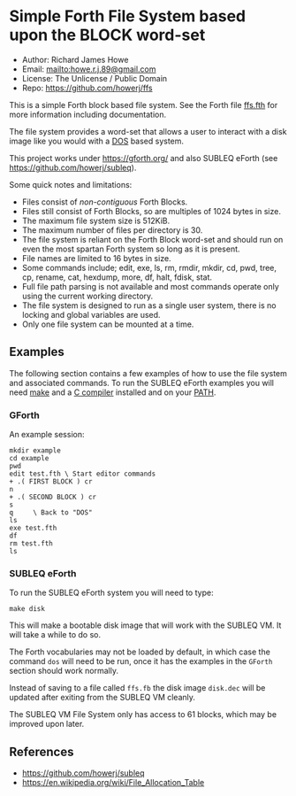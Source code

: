 # Simple Forth File System based upon the BLOCK word-set

* Author: Richard James Howe
* Email: <mailto:howe.r.j.89@gmail.com>
* License: The Unlicense / Public Domain
* Repo: <https://github.com/howerj/ffs>

This is a simple Forth block based file system. See the Forth
file [ffs.fth][] for more information including documentation. 

The file system provides a word-set that allows a user to
interact with a disk image like you would with a
[DOS][] based system.

This project works under <https://gforth.org/> and also 
SUBLEQ eForth (see <https://github.com/howerj/subleq>).

Some quick notes and limitations:

* Files consist of *non-contiguous* Forth Blocks.
* Files still consist of Forth Blocks, so are multiples of
1024 bytes in size.
* The maximum file system size is 512KiB.
* The maximum number of files per directory is 30.
* The file system is reliant on the Forth Block word-set and 
should run on even the most spartan Forth system so long as it 
is present.
* File names are limited to 16 bytes in size.
* Some commands include; edit, exe, ls, rm, rmdir, mkdir, cd,
pwd, tree, cp, rename, cat, hexdump, more, df, halt, fdisk,
stat.
* Full file path parsing is not available and most commands
operate only using the current working directory.
* The file system is designed to run as a single user system,
there is no locking and global variables are used.
* Only one file system can be mounted at a time.

## Examples

The following section contains a few examples of how to use
the file system and associated commands. To run the SUBLEQ
eForth examples you will need [make][] and a [C compiler][]
installed and on your [PATH][].

### GForth

An example session:

	mkdir example
	cd example
	pwd
	edit test.fth \ Start editor commands
	+ .( FIRST BLOCK ) cr
	n
	+ .( SECOND BLOCK ) cr
	s
	q     \ Back to "DOS"
	ls
	exe test.fth
	df
	rm test.fth
	ls

### SUBLEQ eForth

To run the SUBLEQ eForth system you will need to type:

	make disk

This will make a bootable disk image that will work with
the SUBLEQ VM. It will take a while to do so.

The Forth vocabularies may not be loaded by default, in
which case the command `dos` will need to be run, once it
has the examples in the `GForth` section should work normally.

Instead of saving to a file called `ffs.fb` the disk image
`disk.dec` will be updated after exiting from the SUBLEQ
VM cleanly.

The SUBLEQ VM File System only has access to 61 blocks,
which may be improved upon later.

## References

* <https://github.com/howerj/subleq>
* <https://en.wikipedia.org/wiki/File_Allocation_Table>

[ffs.fth]: ffs.fth
[DOS]: https://en.wikipedia.org/wiki/DOS
[make]: https://www.gnu.org/software/make/
[C Compiler]: https://gcc.gnu.org/
[PATH]: https://en.wikipedia.org/wiki/PATH_(variable)
